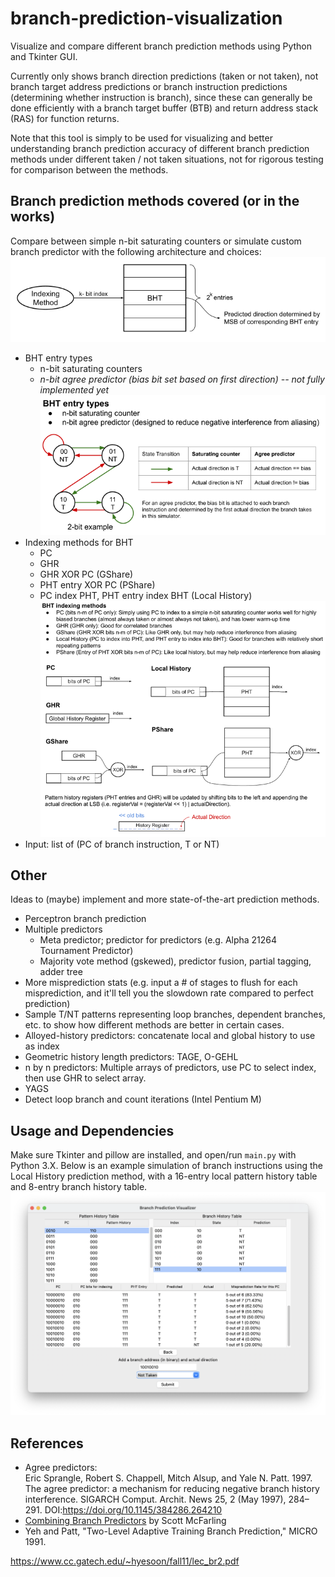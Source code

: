 # branch-prediction-visualization

Visualize and compare different branch prediction methods using Python and Tkinter GUI.  

Currently only shows branch direction predictions (taken or not taken), not branch target address predictions or branch instruction predictions (determining whether instruction is branch), since these can generally be done efficiently with a branch target buffer (BTB) and return address stack (RAS) for function returns.  

Note that this tool is simply to be used for visualizing and better understanding branch prediction accuracy of different branch prediction methods under different taken / not taken situations, not for rigorous testing for comparison between the methods.  

## Branch prediction methods covered (or in the works)
Compare between simple n-bit saturating counters or simulate custom branch predictor with the following architecture and choices:
![alt text](assets/general_architecture.png)
- BHT entry types
    - n-bit saturating counters
    - *n-bit agree predictor (bias bit set based on first direction) -- not fully implemented yet*
![alt text](assets/bht_entry_choices.png)
- Indexing methods for BHT
    - PC
    - GHR
    - GHR XOR PC (GShare)
    - PHT entry XOR PC (PShare)
    - PC index PHT, PHT entry index BHT (Local History)
![alt text](assets/indexing_choices.png)
- Input: list of (PC of branch instruction, T or NT)


## Other
Ideas to (maybe) implement and more state-of-the-art prediction methods.

- Perceptron branch prediction  
- Multiple predictors
    - Meta predictor; predictor for predictors (e.g. Alpha 21264 Tournament Predictor)
    - Majority vote method (gskewed), predictor fusion, partial tagging, adder tree
- More misprediction stats (e.g. input a # of stages to flush for each misprediction, and it'll tell you the slowdown rate compared to perfect prediction)
- Sample T/NT patterns representing loop branches, dependent branches, etc. to show how different methods are better in certain cases.
- Alloyed-history predictors: concatenate local and global history to use as index
- Geometric history length predictors: TAGE, O-GEHL
- n by n predictors: Multiple arrays of predictors, use PC to select index, then use GHR to select array.
- YAGS
- Detect loop branch and count iterations (Intel Pentium M)

## Usage and Dependencies
Make sure Tkinter and pillow are installed, and open/run `main.py` with Python 3.X. Below is an example simulation of branch instructions using the Local History prediction method, with a 16-entry local pattern history table and 8-entry branch history table.
![alt text](assets/local_history_example.png)

## References
- Agree predictors:  
Eric Sprangle, Robert S. Chappell, Mitch Alsup, and Yale N. Patt. 1997. The agree predictor: a mechanism for reducing negative branch history interference. SIGARCH Comput. Archit. News 25, 2 (May 1997), 284–291. DOI:https://doi.org/10.1145/384286.264210  
- [Combining Branch Predictors](https://www.hpl.hp.com/techreports/Compaq-DEC/WRL-TN-36.pdf?source=aw&subacctid=78888&subacctname=Skimlinks&adcampaigngroup=91539&awc=7168_1634183649_7110ed148465d8d1f132fb09063d57ff&jumpid=af_gen_nc_ns&utm_medium=af&utm_source=aw&utm_campaign=Skimlinks) by Scott McFarling
- Yeh and Patt, "Two-Level Adaptive Training Branch Prediction," MICRO 1991.


https://www.cc.gatech.edu/~hyesoon/fall11/lec_br2.pdf